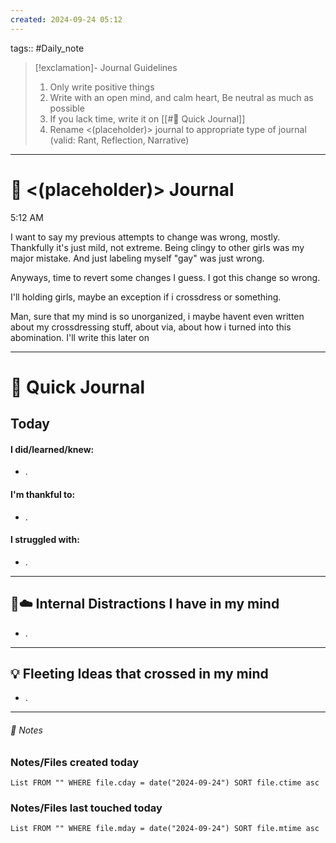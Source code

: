 ```yaml
---
created: 2024-09-24 05:12
---
```

tags:: #Daily_note

>[!exclamation]- Journal Guidelines 
>1. Only write positive things
>2. Write with an open mind, and calm heart, Be neutral as much as possible
>3. If you lack time, write it on [[#📝 Quick Journal]] 
>4. Rename <(placeholder)> journal to appropriate type of journal (valid: Rant, Reflection, Narrative)




---
#  📝 <(placeholder)> Journal
5:12 AM

I want to say my previous attempts to change was wrong, mostly. Thankfully it's just mild, not extreme. Being clingy to other girls was my major mistake. And just labeling myself "gay" was just wrong.

Anyways, time to revert some changes I guess. I got this change so wrong. 

I'll holding girls, maybe an exception if i crossdress or something.

Man, sure that my mind is so unorganized, i maybe havent even written about my crossdressing stuff, about via, about how i turned into this abomination. I'll write this later on



---
# 📝 Quick Journal

## Today
#### I did/learned/knew:
- .
#### I'm thankful to:
- .
#### I struggled with:
- .

---

## 🧠☁️ Internal Distractions I have in my mind
- . 

---

## 💡 Fleeting Ideas that crossed in my mind
- . 

---
###### 📝 Notes

### Notes/Files created today
```dataview
List FROM "" WHERE file.cday = date("2024-09-24") SORT file.ctime asc
```
### Notes/Files last touched today
```dataview
List FROM "" WHERE file.mday = date("2024-09-24") SORT file.mtime asc
```
